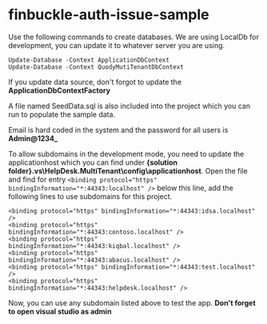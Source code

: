 # finbuckle-auth-issue-sample

Use the following commands to create databases. We are using LocalDb for development, you can update it to whatever server you are using.
```
Update-Database -Context ApplicationDbContext
Update-Database -Context QuodyMutiTenantDbContext
```

If you update data source, don't forgot to update the **ApplicationDbContextFactory**

A file named SeedData.sql is also included into the project which you can run to populate the sample data.

Email is hard coded in the system and the password for all users is **Admin@1234_**

To allow subdomains in the development mode, you need to update the applicationhost which you can find under **{solution folder}\.vs\HelpDesk.MultiTenant\config\applicationhost**. Open the file and find for entry `<binding protocol="https" bindingInformation="*:44343:localhost" />` below this line, add the following lines to use subdomains for this project.
```
<binding protocol="https" bindingInformation="*:44343:idsa.localhost" />
<binding protocol="https" bindingInformation="*:44343:contoso.localhost" />
<binding protocol="https" bindingInformation="*:44343:kiqbal.localhost" />
<binding protocol="https" bindingInformation="*:44343:abacus.localhost" />
<binding protocol="https" bindingInformation="*:44343:test.localhost" />
<binding protocol="https" bindingInformation="*:44343:helpdesk.localhost" />
```

Now, you can use any subdomain listed above to test the app. **Don't forget to open visual studio as admin**
